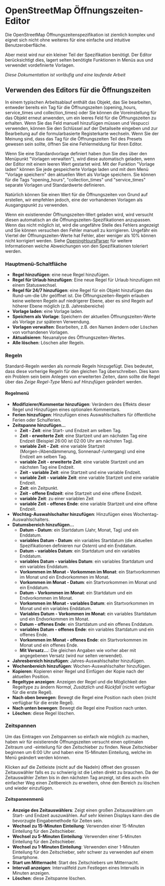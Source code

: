 # OpenStreetMap Öffnungszeiten-Editor

Die OpenStreetMap Öffnungszeitenspezifikation ist ziemlich komplex und eignet sich nicht ohne weiteres für eine einfache und intuitive Benutzeroberfläche.

Aber meist wird nur ein kleiner Teil der Spezifikation benötigt. Der Editor berücksichtigt dies, lagert selten benötigte Funktionen in Menüs aus und verwendet vordefinierte Vorlagen.

_Diese Dokumentation ist vorläufig und eine laufende Arbeit_

## Verwenden des Editors für die Öffnungszeiten

In einem typischen Arbeitsablauf enthält das Objekt, das Sie bearbeiten, entweder bereits ein Tag für die Öffnungszeiten (opening_hours, service_times und collection_times) oder Sie können die Voreinstellung für das Objekt erneut anwenden, um ein leeres Feld für die Öffnungszeiten zu erhalten. Wenn Sie das Feld manuell hinzufügen müssen und Vespucci verwenden, können Sie den Schlüssel auf der Detailseite eingeben und zur Bearbeitung auf die formularbasierte Registerkarte wechseln. Wenn Sie der Meinung sind, dass das Tag für die Öffnungszeiten Teil des Presets gewesen sein sollte, öffnen Sie eine Fehlermeldung für Ihren Editor.

Wenn Sie eine Standardvorlage definiert haben (tun Sie dies über den Menüpunkt "Vorlagen verwalten"), wird diese automatisch geladen, wenn der Editor mit einem leeren Wert gestartet wird. Mit der Funktion "Vorlage laden" können Sie jede gespeicherte Vorlage laden und mit dem Menü "Vorlage speichern" den aktuellen Wert als Vorlage speichern. Sie können für die Tags "opening_hours", "collection_times" und "service_times" separate Vorlagen und Standardwerte definieren.

Natürlich können Sie einen Wert für die Öffnungszeiten von Grund auf erstellen, wir empfehlen jedoch, eine der vorhandenen Vorlagen als Ausgangspunkt zu verwenden.

Wenn ein existierender Öffnungszeiten-Wert geladen wird, wird versucht diesen automatisch an die Öffnungszeiten-Spezifikationen anzupassen. Wenn das nicht möglich ist, wird die ungefähre Stelle des Fehlers angezeigt und Sie können versuchen den Fehler manuell zu korrigieren. Ungefähr ein Viertel der Öffnungszeiten-Werte hat Fehler, aber weniger als 10% können nicht korrigiert werden. Siehe [OpeningHoursParser](https://github.com/simonpoole/OpeningHoursParser) für weitere Informationen welche Abweichungen von den Spezifikationen toleriert werden.

### Hauptmenü-Schaltfläche

* __Regel hinzufügen__: eine neue Regel hinzufügen.
* __Regel für Urlaub hinzufügen__: Eine neue Regel für Urlaub hinzufügen mit einem Statuswechsel.
* __Regel für 24/7 hinzufügen__: eine Regel für ein Objekt hinzufügen das Rund-um-die Uhr geöffnet ist. Die Öffnungszeiten-Regeln erlauben keine weiteren Regeln auf niedrigerer Ebene, aber es sind Regeln auf höherer Ebene möglich (z.B. Jahresbereiche)
* __Vorlage laden__: eine Vorlage laden.
* __Speichern als Vorlage__: Speichern der aktuellen Öffnungszeiten-Werte als Vorlage zur späteren Verwendung.
* __Vorlagen verwalten__: Bearbeiten, z.B. den Namen ändern oder Löschen von vorhandenen Vorlagen.
* __Aktualisieren__: Neuanalyse des Öffnungszeiten-Wertes.
* __Alle löschen__: Löschen aller Regeln.

### Regeln

Standard-Regeln werden als _normale_ Regeln hinzugefügt. Dies bedeutet, dass diese vorherige Regeln für den gleichen Tag überschreiben. Dies kann ein Problem sein beim Anlegen von erweiterten Zeiten, dann sollte die Regel über das _Zeige Regel-Type_ Menü auf _Hinzufügen_ geändert werden.

#### Regelmenü

* __Modifizierer/Kommentar hinzufügen__: Verändern des Effekts dieser Regel und Hinzufügen eines optionalen Kommentars.
* __Ferien hinzufügen__: Hinzufügen eines Auswahlschalters für öffentliche Ferien oder Schulferien.
* __Zeitspanne hinzufügen...__
    * __Zeit - Zeit__: eine Start- und Endzeit am selben Tag.
    * __Zeit - erweiterte Zeit__: eine Startzeit und am nächsten Tag eine Endzeit (Beispiel 26:00 ist 02:00 Uhr am nächsten Tag).
    * __variable Zeit - Zeit__: eine variable Startzeit (Morgen-/Abendämmerung, Sonnenauf-/untergang) und eine Endzeit am selben Tag.
    * __variable Zeit - erweiterte Zeit__: eine variable Startzeit und am nächsten Tag eine Endzeit.
    * __Zeit - variable Zeit__: eine Startzeit und eine variable Endzeit.
    * __variable Zeit - variable Zeit__: eine variable Startzeit und eine variable Endzeit.
    * __Zeit__: ein Zeitpunkt.
    * __Zeit - offene Endzeit__: eine Startzeit und eine offene Endzeit.
    * __variable Zeit__: zu einer variablen Zeit
    * __variable Zeit - offenes Ende__: eine variable Startzeit und eine offene Endzeit.
* __Wochtag-Auswahlschalter hinzufügen__: Hinzufügen eines Wochentag-Auswahlschalters.
* __Datumsbereich hinzufügen...__
    * __Datum - Datum__: ein Startdatum (Jahr, Monat, Tag) und ein Enddatum.
    * __variables Datum - Datum__: ein variables Startdatum (die aktuellen Spezifikationen definieren nur _Ostern_) und ein Enddatum.
    * __Datum - variables Datum__: ein Startdatum und ein variables Enddatum.
    * __variables Datum - variables Datum__: ein variables Startdatum und ein variables Enddatum.
    * __Vorkommen im Monat - Vorkommen im Monat__: ein Startvorkommen im Monat und ein Endvorkommen im Monat.
    * __Vorkommen im Monat - Datum__: ein Startvorkommen im Monat und ein Enddatum.
    * __Datum - Vorkommen im Monat__: ein Startdatum und ein Endvorkommen im Monat.
    * __Vorkommen im Monat - variables Datum__: ein Startvorkommen im Monat und ein variables Enddatum.
    * __Variables Datum - Vorkommen im Monat__: ein variables Startdatum und ein Endvorkommen im Monat.
    * __Datum - offenes Ende__: ein Startdatum und ein offenes Enddatum.
    * __variables Datum - offenes Ende__: ein variables Startdatum und ein offenes Ende.
    * __Vorkommen im Monat - offenes Ende__: ein Startvorkommen im Monat und ein offenes Ende.
    * __Mit Versatz...__: Die gleichen Angaben wie vorher aber mit angegebenen Versatz (wird nur selten verwendet).
* __Jahresbereich hinzufügen__: Jahres-Auswahlschalter hinzufügen.
* __Wochenbereich hinzufügen__: Wochen-Auswahlschalter hinzufügen.
* __Kopieren__: Kopieren einer Regel und Einfügen der Kopie nach der aktuellen Position.
* __Regeltype anzeigen__: Anzeigen der Regel und die Möglichkeit den Regeltype zu ändern _Normal_, _Zusätzlich_ und _Rückfall_ (nicht verfügbar für die erste Regel).
* __Nach oben bewegen__: Bewegt die Regel eine Position nach oben (nicht verfügbar für die erste Regel).
* __Nach unten bewegen__: Bewegt die Regel eine Position nach unten.
* __Löschen__: diese Regel löschen.

### Zeitspannen

Um das Eintragen von Zeitspannen so einfach wie möglich zu machen, haben wir für existierende Öffnungszeiten versucht einen optimalen Zeitraum und -einteilung für den Zeitschieber zu finden. Neue Zeitschieber beginnen um 6:00 Uhr und haben eine 15-Minuten Einteilung, welche im Menü geändert werden können.

Klicken auf die Zeitleiste (nicht auf die Nadeln) öffnet den grossen Zeitauswähler falls es zu schwierig ist die Leiten direkt zu brauchen. Da der Zeitauswähler Zeiten bis in den nächsten Tag anzeigt, ist dies auch ein einfacher Weg einen Zeitbereich zu erweitern, ohne den Bereich zu löschen und wieder einzufügen. 

#### Zeitspannenmenü

* __Anzeige des Zeitauswählers__: Zeigt einen großen Zeitauswählern um Start- und Endzeit auszuwählen. Auf sehr kleinen Displays kann dies die bevorzugte Eingabemethode für Zeiten sein.
* __Wechsel zu 15-Minuten Einteilung__: Verwenden einer 15-Minuten Einteilung für den Zeitschieber.
* __Wechsel zu 5-Minuten Einteilung__: Verwenden einer 5-Minuten Einteilung für den Zeitschieber.
* __Wechsel zu 1-Minuten Einteilung__: Verwenden einer 1-Minuten Einteilung für den Zeitschieber, sehr schwer zu verwenden auf einem Smartphone.
* __Start um Mitternacht__: Start des Zeitschiebers um Mitternacht.
* __Intervall anzeigen__: Intervallfeld zum Festlegen eines Intervalls in Minuten anzeigen.
* __Löschen__: diese Zeitspanne löschen.

